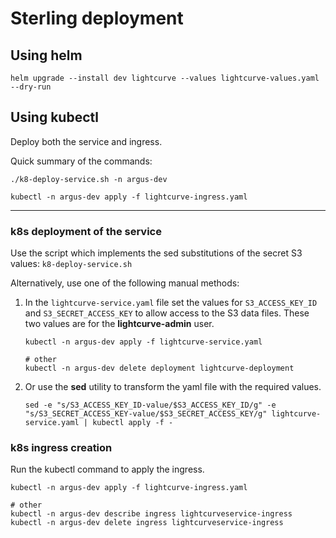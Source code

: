 # Sterling deployment

## Using helm

```
helm upgrade --install dev lightcurve --values lightcurve-values.yaml --dry-run

```

## Using kubectl

Deploy both the service and ingress.

Quick summary of the commands:
```
./k8-deploy-service.sh -n argus-dev

kubectl -n argus-dev apply -f lightcurve-ingress.yaml
```

-----

### k8s deployment of the service

Use the script which implements the sed substitutions of the secret S3 values: `k8-deploy-service.sh`

Alternatively, use one of the following manual methods:

1. In the `lightcurve-service.yaml` file set the values for `S3_ACCESS_KEY_ID` and `S3_SECRET_ACCESS_KEY` to allow access to the S3 data files.  These two values are for the **lightcurve-admin** user.

    ```
    kubectl -n argus-dev apply -f lightcurve-service.yaml

    # other
    kubectl -n argus-dev delete deployment lightcurve-deployment
    ```

2. Or use the **sed** utility to transform the yaml file with the required values.

    ```
    sed -e "s/S3_ACCESS_KEY_ID-value/$S3_ACCESS_KEY_ID/g" -e "s/S3_SECRET_ACCESS_KEY-value/$S3_SECRET_ACCESS_KEY/g" lightcurve-service.yaml | kubectl apply -f -
    ```

### k8s ingress creation

Run the kubectl command to apply the ingress.

```
kubectl -n argus-dev apply -f lightcurve-ingress.yaml

# other
kubectl -n argus-dev describe ingress lightcurveservice-ingress
kubectl -n argus-dev delete ingress lightcurveservice-ingress
```
